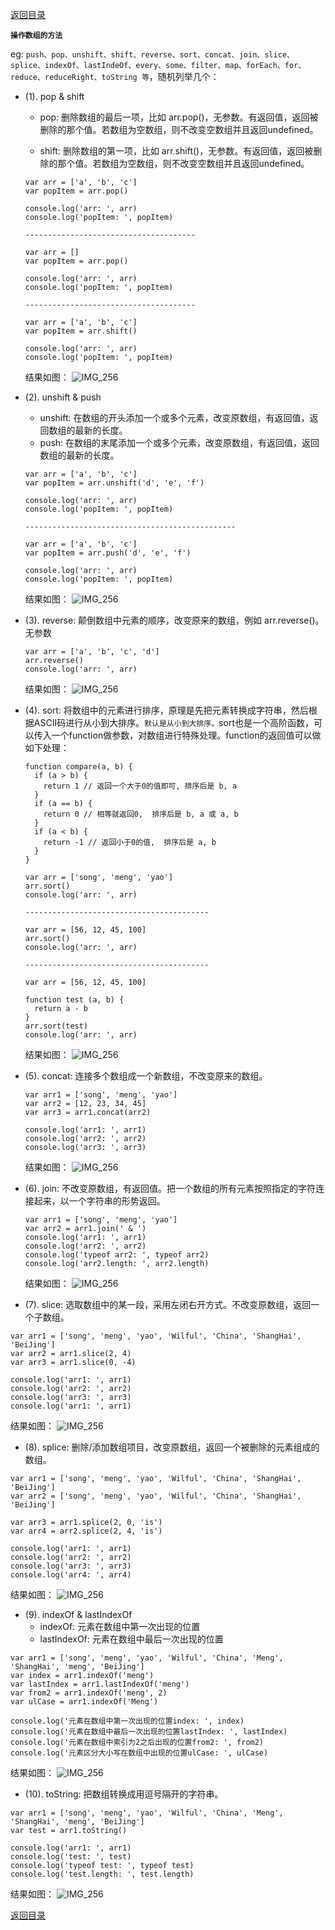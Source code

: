 [返回目录](../原生JS.md)

**`操作数组的方法`**

eg: `push、pop、unshift、shift、reverse、sort、concat、join、slice、splice、indexOf、lastIndeOf、every、some、filter、map、forEach、for、reduce、reduceRight、toString 等`，随机列举几个：

  - (1). pop & shift
    - pop: 删除数组的最后一项，比如 arr.pop()，无参数。有返回值，返回被删除的那个值。若数组为空数组，则不改变空数组并且返回undefined。

    - shift: 删除数组的第一项，比如 arr.shift()，无参数。有返回值，返回被删除的那个值。若数组为空数组，则不改变空数组并且返回undefined。
    ```
    var arr = ['a', 'b', 'c']
    var popItem = arr.pop()

    console.log('arr: ', arr)
    console.log('popItem: ', popItem)

    --------------------------------------

    var arr = []
    var popItem = arr.pop()

    console.log('arr: ', arr)
    console.log('popItem: ', popItem)

    --------------------------------------

    var arr = ['a', 'b', 'c']
    var popItem = arr.shift()

    console.log('arr: ', arr)
    console.log('popItem: ', popItem)
    ```
    结果如图：
    ![IMG_256](../../imgs/20.jpg)

  - (2). unshift & push
    - unshift: 在数组的开头添加一个或多个元素，改变原数组，有返回值，返回数组的最新的长度。
    - push: 在数组的末尾添加一个或多个元素，改变原数组，有返回值，返回数组的最新的长度。
    ```
    var arr = ['a', 'b', 'c']
    var popItem = arr.unshift('d', 'e', 'f')

    console.log('arr: ', arr)
    console.log('popItem: ', popItem)

    -----------------------------------------------

    var arr = ['a', 'b', 'c']
    var popItem = arr.push('d', 'e', 'f')

    console.log('arr: ', arr)
    console.log('popItem: ', popItem)
    ```
    结果如图：
    ![IMG_256](../../imgs/21.jpg)

  - (3). reverse: 颠倒数组中元素的顺序，改变原来的数组，例如 arr.reverse()。无参数
    ```
    var arr = ['a', 'b', 'c', 'd']
    arr.reverse()
    console.log('arr: ', arr)
    ```
    结果如图：
    ![IMG_256](../../imgs/22.jpg)

  - (4). sort: 将数组中的元素进行排序，原理是先把元素转换成字符串，然后根据ASCII码进行从小到大排序。`默认是从小到大排序。`sort也是一个高阶函数，可以传入一个function做参数，对数组进行特殊处理。function的返回值可以做如下处理：
    ```
    function compare(a, b) {
      if (a > b) {
        return 1 // 返回一个大于0的值即可, 排序后是 b, a
      }
      if (a == b) {
        return 0 // 相等就返回0,  排序后是 b, a 或 a, b
      }
      if (a < b) {
        return -1 // 返回小于0的值,  排序后是 a, b
      }
    }
    ```

    ```
    var arr = ['song', 'meng', 'yao']
    arr.sort()
    console.log('arr: ', arr)

    -----------------------------------------

    var arr = [56, 12, 45, 100]
    arr.sort()
    console.log('arr: ', arr)

    -----------------------------------------

    var arr = [56, 12, 45, 100]

    function test (a, b) {
      return a - b
    }
    arr.sort(test)
    console.log('arr: ', arr)
    ```
    结果如图：
    ![IMG_256](../../imgs/23.jpg)

  - (5). concat: 连接多个数组成一个新数组，不改变原来的数组。
    ```
    var arr1 = ['song', 'meng', 'yao']
    var arr2 = [12, 23, 34, 45]
    var arr3 = arr1.concat(arr2)

    console.log('arr1: ', arr1)
    console.log('arr2: ', arr2)
    console.log('arr3: ', arr3)
    ```
    结果如图：
    ![IMG_256](../../imgs/24.jpg)

  - (6). join: 不改变原数组，有返回值。把一个数组的所有元素按照指定的字符连接起来，以一个字符串的形势返回。
    ```
    var arr1 = ['song', 'meng', 'yao']
    var arr2 = arr1.join(' & ')
    console.log('arr1: ', arr1)
    console.log('arr2: ', arr2)
    console.log('typeof arr2: ', typeof arr2)
    console.log('arr2.length: ', arr2.length)
    ```
    结果如图：
    ![IMG_256](../../imgs/25.jpg)

  - (7). slice: 选取数组中的某一段，采用左闭右开方式。不改变原数组，返回一个子数组。
  ```
  var arr1 = ['song', 'meng', 'yao', 'Wilful', 'China', 'ShangHai', 'BeiJing']
  var arr2 = arr1.slice(2, 4)
  var arr3 = arr1.slice(0, -4)

  console.log('arr1: ', arr1)
  console.log('arr2: ', arr2)
  console.log('arr3: ', arr3)
  console.log('arr1: ', arr1)
  ```
  结果如图：
  ![IMG_256](../../imgs/26.jpg)

  - (8). splice: 删除/添加数组项目，改变原数组，返回一个被删除的元素组成的数组。
  ```
  var arr1 = ['song', 'meng', 'yao', 'Wilful', 'China', 'ShangHai', 'BeiJing']
  var arr2 = ['song', 'meng', 'yao', 'Wilful', 'China', 'ShangHai', 'BeiJing']

  var arr3 = arr1.splice(2, 0, 'is')
  var arr4 = arr2.splice(2, 4, 'is')

  console.log('arr1: ', arr1)
  console.log('arr2: ', arr2)
  console.log('arr3: ', arr3)
  console.log('arr4: ', arr4)
  ```
  结果如图：
  ![IMG_256](../../imgs/27.jpg)

  - (9). indexOf & lastIndexOf
    - indexOf: 元素在数组中第一次出现的位置
    - lastIndexOf: 元素在数组中最后一次出现的位置
  ```
  var arr1 = ['song', 'meng', 'yao', 'Wilful', 'China', 'Meng', 'ShangHai', 'meng', 'BeiJing']
  var index = arr1.indexOf('meng')
  var lastIndex = arr1.lastIndexOf('meng')
  var from2 = arr1.indexOf('meng', 2)
  var ulCase = arr1.indexOf('Meng')

  console.log('元素在数组中第一次出现的位置index: ', index)
  console.log('元素在数组中最后一次出现的位置lastIndex: ', lastIndex)
  console.log('元素在数组中索引为2之后出现的位置from2: ', from2)
  console.log('元素区分大小写在数组中出现的位置ulCase: ', ulCase)
  ```
  结果如图：
  ![IMG_256](../../imgs/28.jpg)

  - (10). toString: 把数组转换成用逗号隔开的字符串。
  ```
  var arr1 = ['song', 'meng', 'yao', 'Wilful', 'China', 'Meng', 'ShangHai', 'meng', 'BeiJing']
  var test = arr1.toString()

  console.log('arr1: ', arr1)
  console.log('test: ', test)
  console.log('typeof test: ', typeof test)
  console.log('test.length: ', test.length)
  ```
  结果如图：
  ![IMG_256](../../imgs/29.jpg)

[返回目录](../原生JS.md)
